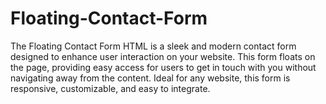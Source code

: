# Floating-Contact-Form
The Floating Contact Form HTML is a sleek and modern contact form designed to enhance user interaction on your website. This form floats on the page, providing easy access for users to get in touch with you without navigating away from the content. Ideal for any website, this form is responsive, customizable, and easy to integrate.
